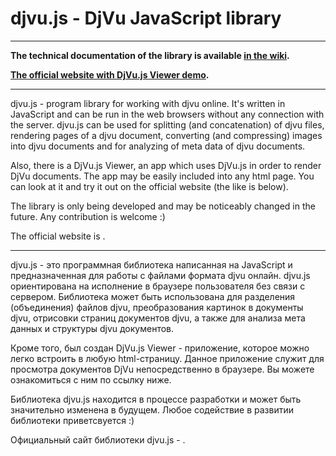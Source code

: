 # djvu.js - DjVu JavaScript library

<hr>

**The technical documentation of the library is available [in the wiki](https://github.com/RussCoder/djvujs/wiki/DjVu.js-Documentation).**

**[The official website with DjVu.js Viewer demo](https://russcoder.github.io/djvujs).**

<hr>

djvu.js - program library for working with djvu online. It's written in JavaScript and can be run in the web browsers without any connection with the server. djvu.js can be used for splitting (and concatenation) of djvu files, rendering pages of a djvu document, converting (and compressing) images into djvu documents and for analyzing of meta data of djvu documents.

Also, there is a DjVu.js Viewer, an app which uses DjVu.js in order to render DjVu documents. The app may be easily included into any html page. You can look at it and try it out on the official website (the like is below). 

The library is only being developed and may be noticeably changed in the future. Any contribution is welcome :)

The official website is [](https://russcoder.github.io/djvujs).

<hr>

djvu.js - это программная библиотека написанная на JavaScript и предназначенная для работы с файлами формата djvu онлайн. djvu.js ориентирована на исполнение в браузере пользователя без связи с сервером. Библиотека может быть использована для разделения (объединения) файлов djvu, преобразования картинок в документы djvu, отрисовки страниц документов djvu, а также для анализа мета данных и структуры djvu документов. 

Кроме того, был создан DjVu.js Viewer - приложение, которое можно легко встроить в любую html-страницу. Данное приложение служит для просмотра документов DjVu непосредственно в браузере. Вы можете ознакомиться с ним по ссылку ниже. 

Библиотека djvu.js находится в процессе разработки и может быть значительно изменена в будущем. Любое содействие в развитии библиотеки приветсвуется :)

Официальный сайт библиотеки djvu.js - [](https://russcoder.github.io/djvujs).
